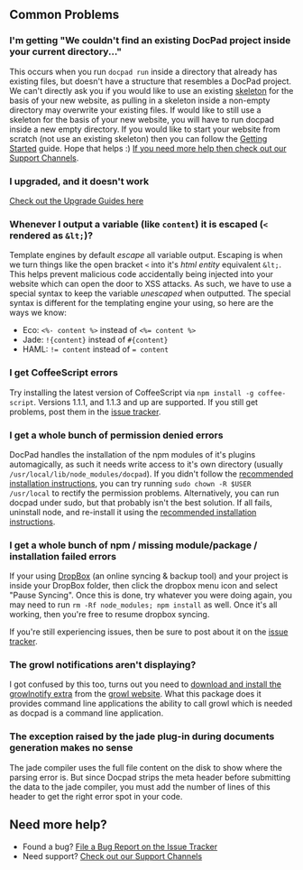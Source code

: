 ## Common Problems

### I'm getting "We couldn't find an existing DocPad project inside your current directory..."
This occurs when you run `docpad run` inside a directory that already has existing files, but doesn't have a structure that resembles a DocPad project. We can't directly ask you if you would like to use an existing [skeleton](/docpad/skeletons) for the basis of your new website, as pulling in a skeleton inside a non-empty directory may overwrite your existing files. If would like to still use a skeleton for the basis of your new website, you will have to run docpad inside a new empty directory. If you would like to start your website from scratch (not use an existing skeleton) then you can follow the [Getting Started](/docpad/start) guide. Hope that helps :) [If you need more help then check out our Support Channels](http://docpad.org/support).

### I upgraded, and it doesn't work
[Check out the Upgrade Guides here](/docpad/upgrade)

### Whenever I output a variable (like `content`) it is escaped (`<` rendered as `&lt;`)?
Template engines by default _escape_ all variable output. Escaping is when we turn things like the open bracket `<` into it's _html entity_ equivalent `&lt;`. This helps prevent malicious code accidentally being injected into your website which can open the door to XSS attacks. As such, we have to use a special syntax to keep the variable _unescaped_ when outputted. The special syntax is different for the templating engine your using, so here are the ways we know:

- Eco: `<%- content %>` instead of `<%= content %>`
- Jade: `!{content}` instead of `#{content}`
- HAML: `!= content` instead of `= content`


### I get CoffeeScript errors
Try installing the latest version of CoffeeScript via `npm install -g coffee-script`. Versions 1.1.1, and 1.1.3 and up are supported. If you still get problems, post them in the [issue tracker](http://docpad.org/issues).


### I get a whole bunch of permission denied errors
DocPad handles the installation of the npm modules of it's plugins automagically, as such it needs write access to it's own directory (usually `/usr/local/lib/node_modules/docpad`). If you didn't follow the [recommended installation instructions](https://github.com/bevry/community/wiki/Installing-Node), you can try running `sudo chown -R $USER /usr/local` to rectify the permission problems. Alternatively, you can run docpad under sudo, but that probably isn't the best solution. If all fails, uninstall node, and re-install it using the [recommended installation instructions](/node/install).


### I get a whole bunch of npm / missing module/package / installation failed errors
If your using [DropBox](http://db.tt/RxyNWZw) (an online syncing & backup tool) and your project is inside your DropBox folder, then click the dropbox menu icon and select "Pause Syncing". Once this is done, try whatever you were doing again, you may need to run `rm -Rf node_modules; npm install` as well. Once it's all working, then you're free to resume dropbox syncing.

If you're still experiencing issues, then be sure to post about it on the [issue tracker](http://docpad.org/issues).


### The growl notifications aren't displaying?
I got confused by this too, turns out you need to [download and install the growlnotify extra](http://growl.cachefly.net/GrowlNotify-1.3.zip) from the [growl website](http://growl.info/). What this package does it provides command line applications the ability to call growl which is needed as docpad is a command line application.

### The exception raised by the jade plug-in during documents generation makes no sense
The jade compiler uses the full file content on the disk to show where the parsing error is. But since Docpad strips the meta header before submitting the data to the jade compiler, you must add the number of lines of this header to get the right error spot in your code.



## Need more help?

- Found a bug? [File a Bug Report on the Issue Tracker](http://docpad.org/issues)
- Need support? [Check out our Support Channels](http://docpad.org/support)
